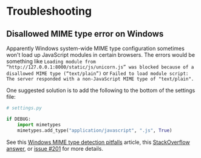 # Troubleshooting

## Disallowed MIME type error on Windows

Apparently Windows system-wide MIME type configuration sometimes won't load up JavaScript modules in certain browsers. The errors would be something like `Loading module from “http://127.0.0.1:8000/static/js/unicorn.js” was blocked because of a disallowed MIME type (“text/plain”)` or `Failed to load module script: The server responded with a non-JavaScript MIME type of "text/plain".`

One suggested solution is to add the following to the bottom of the settings file:

```python
# settings.py

if DEBUG:
    import mimetypes
    mimetypes.add_type("application/javascript", ".js", True)
```

See this [Windows MIME type detection pitfalls](https://www.taricorp.net/2020/windows-mime-pitfalls/) article, this [StackOverflow answer](https://stackoverflow.com/a/16355034), or [issue #201](https://github.com/adamghill/django-unicorn/issues/201) for more details.
